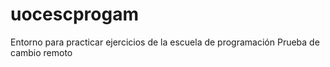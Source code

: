 # uocescprogam
Entorno para practicar ejercicios de la escuela de programación
Prueba de cambio remoto
